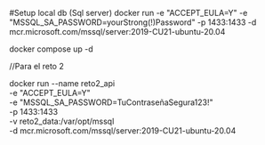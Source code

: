 #Setup local db (Sql server)
docker run -e "ACCEPT_EULA=Y" -e "MSSQL_SA_PASSWORD=yourStrong(!)Password" -p 1433:1433 -d mcr.microsoft.com/mssql/server:2019-CU21-ubuntu-20.04



docker compose up -d


//Para el reto 2

docker run --name reto2_api \
  -e "ACCEPT_EULA=Y" \
  -e "MSSQL_SA_PASSWORD=TuContraseñaSegura123!" \
  -p 1433:1433 \
  -v reto2_data:/var/opt/mssql \
  -d mcr.microsoft.com/mssql/server:2019-CU21-ubuntu-20.04

